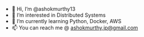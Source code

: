 - 👋 Hi, I’m @ashokmurthy13
- 👀 I’m interested in Distributed Systems
- 🌱 I’m currently learning Python, Docker, AWS
- 📫 You can reach me @ ashokmurthy.jp@gmail.com

<!---
ashokmurthy13/ashokmurthy13 is a ✨ special ✨ repository because its `README.md` (this file) appears on your GitHub profile.
You can click the Preview link to take a look at your changes.
--->

